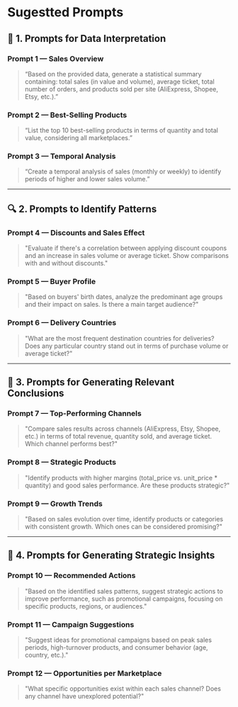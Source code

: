 # Sugestted Prompts

## 📌 1. Prompts for Data Interpretation
### Prompt 1 — Sales Overview
> “Based on the provided data, generate a statistical summary containing: total sales (in value and volume), average ticket, total number of orders, and products sold per site (AliExpress, Shopee, Etsy, etc.).”

### Prompt 2 — Best-Selling Products
> “List the top 10 best-selling products in terms of quantity and total value, considering all marketplaces.”

### Prompt 3 — Temporal Analysis
> “Create a temporal analysis of sales (monthly or weekly) to identify periods of higher and lower sales volume.”

---

## 🔍 2. Prompts to Identify Patterns
### Prompt 4 — Discounts and Sales Effect
> "Evaluate if there's a correlation between applying discount coupons and an increase in sales volume or average ticket. Show comparisons with and without discounts."

### Prompt 5 — Buyer Profile
> "Based on buyers' birth dates, analyze the predominant age groups and their impact on sales. Is there a main target audience?"

### Prompt 6 — Delivery Countries
> "What are the most frequent destination countries for deliveries? Does any particular country stand out in terms of purchase volume or average ticket?"

---

## 🧠 3. Prompts for Generating Relevant Conclusions
### Prompt 7 — Top-Performing Channels
> "Compare sales results across channels (AliExpress, Etsy, Shopee, etc.) in terms of total revenue, quantity sold, and average ticket. Which channel performs best?"

### Prompt 8 — Strategic Products
> "Identify products with higher margins (total_price vs. unit_price * quantity) and good sales performance. Are these products strategic?"

### Prompt 9 — Growth Trends
> "Based on sales evolution over time, identify products or categories with consistent growth. Which ones can be considered promising?"

---
## 🚀 4. Prompts for Generating Strategic Insights
### Prompt 10 — Recommended Actions
> "Based on the identified sales patterns, suggest strategic actions to improve performance, such as promotional campaigns, focusing on specific products, regions, or audiences."

### Prompt 11 — Campaign Suggestions
> "Suggest ideas for promotional campaigns based on peak sales periods, high-turnover products, and consumer behavior (age, country, etc.)."

### Prompt 12 — Opportunities per Marketplace
> "What specific opportunities exist within each sales channel? Does any channel have unexplored potential?"